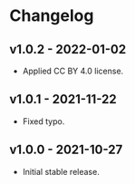 # Changelog

## v1.0.2 - 2022-01-02

- Applied CC BY 4.0 license.

## v1.0.1 - 2021-11-22

- Fixed typo.

## v1.0.0 - 2021-10-27

- Initial stable release.
